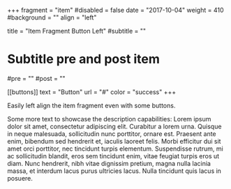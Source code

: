 +++
fragment = "item"
#disabled = false
date = "2017-10-04"
weight = 410
#background = ""
align = "left"

title = "Item Fragment Button Left"
#subtitle = ""

# Subtitle pre and post item
#pre = ""
#post = ""

[[buttons]]
  text = "Button"
  url = "#"
  color = "success"
+++

Easily left align the item fragment even with some buttons.

Some more text to showcase the description capabilities:
Lorem ipsum dolor sit amet, consectetur adipiscing elit.
Curabitur a lorem urna.
Quisque in neque malesuada, sollicitudin nunc porttitor, ornare est.
Praesent ante enim, bibendum sed hendrerit et, iaculis laoreet felis.
Morbi efficitur dui sit amet orci porttitor, nec tincidunt turpis elementum.
Suspendisse rutrum, mi ac sollicitudin blandit, eros sem tincidunt enim, vitae feugiat turpis eros ut diam.
Nunc hendrerit, nibh vitae dignissim pretium, magna nulla lacinia massa, et interdum lacus purus ultricies lacus.
Nulla tincidunt quis lacus in posuere.
